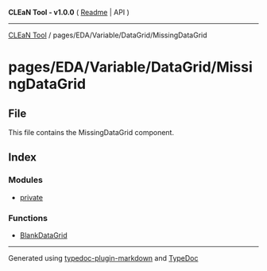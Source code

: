 **CLEaN Tool - v1.0.0** ( [Readme](../../../../../README.md) \| API )

***

[CLEaN Tool](../../../../../modules.md) / pages/EDA/Variable/DataGrid/MissingDataGrid

# pages/EDA/Variable/DataGrid/MissingDataGrid

## File

This file contains the MissingDataGrid component.

## Index

### Modules

- [private](private/README.md)

### Functions

- [BlankDataGrid](functions/BlankDataGrid.md)

***

Generated using [typedoc-plugin-markdown](https://www.npmjs.com/package/typedoc-plugin-markdown) and [TypeDoc](https://typedoc.org/)
